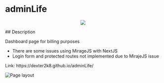 # adminLife

<p align="center">
   <img src="http://img.shields.io/static/v1?label=STATUS&message=ALREADY%20DEVELOPED&color=RED&style=for-the-badge" #vitrinedev/>
</p>

<p align="justify">
## Description
   
Dashboard page for billing purposes
   
* There are some issues using MirageJS with NextJS  
* Login form and protected routes not implemented due to MirajeJS issue
  
<p>Link: https://dexter2k8.github.io/adminLife/</p>

![Page layout](https://github.com/dexter2k8/adminLife/blob/main/public/page.gif)

</p>
